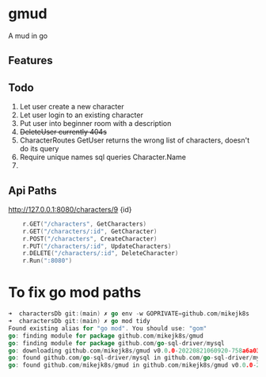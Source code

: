 # gmud

A mud in go

## Features

## Todo

1. Let user create a new character
2. Let user login to an existing character
3. Put user into beginner room with a description
4. ~~DeleteUser currently 404s~~
5. CharacterRoutes GetUser returns the wrong list of characters, doesn't do its query
6. Require unique names sql queries Character.Name
7.


## Api Paths

http://127.0.0.1:8080/characters/9 {id}

``` go
    r.GET("/characters", GetCharacters)
	r.GET("/characters/:id", GetCharacter)
	r.POST("/characters", CreateCharacter)
	r.PUT("/characters/:id", UpdateCharacters)
	r.DELETE("/characters/:id", DeleteCharacter)
	r.Run(":8080")
```



# To fix go mod  paths

```go
➜  charactersDb git:(main) ✗ go env -w GOPRIVATE=github.com/mikejk8s
➜  charactersDb git:(main) ✗ go mod tidy
Found existing alias for "go mod". You should use: "gom"
go: finding module for package github.com/mikejk8s/gmud
go: finding module for package github.com/go-sql-driver/mysql
go: downloading github.com/mikejk8s/gmud v0.0.0-20220821060920-758a6a03bc00
go: found github.com/go-sql-driver/mysql in github.com/go-sql-driver/mysql v1.6.0
go: found github.com/mikejk8s/gmud in github.com/mikejk8s/gmud v0.0.0-20220821060920-758a6a03bc00
```